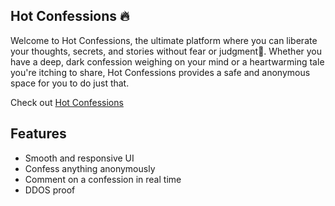 ## Hot Confessions 🔥

Welcome to Hot Confessions, the ultimate platform where you can liberate your thoughts, secrets, and stories without fear or judgment🤫. Whether you have a deep, dark confession weighing on your mind or a heartwarming tale you're itching to share, Hot Confessions provides a safe and anonymous space for you to do just that.

Check out [Hot Confessions](https://hot-confessions.vercel.app)

## Features
- Smooth and responsive UI 
- Confess anything anonymously
- Comment on a confession in real time
- DDOS proof 
